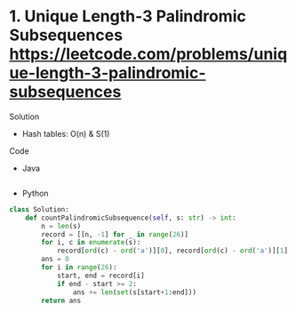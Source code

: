 # 1. Unique Length-3 Palindromic Subsequences https://leetcode.com/problems/unique-length-3-palindromic-subsequences

Solution

- Hash tables: O(n) & S(1)

Code

- Java

```java

```

- Python

```python
class Solution:
    def countPalindromicSubsequence(self, s: str) -> int:
        n = len(s)
        record = [[n, -1] for _ in range(26)]
        for i, c in enumerate(s):
            record[ord(c) - ord('a')][0], record[ord(c) - ord('a')][1] = min(record[ord(c) - ord('a')][0], i), max(record[ord(c) - ord('a')][1], i)
        ans = 0
        for i in range(26):
            start, end = record[i]
            if end - start >= 2:
                ans += len(set(s[start+1:end]))
        return ans 
```
